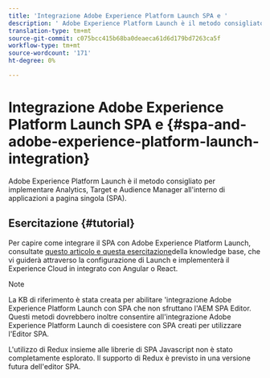 ```yaml
---
title: 'Integrazione Adobe Experience Platform Launch SPA e '
description: ' Adobe Experience Platform Launch è il metodo consigliato per implementare Analytics, Target e  Audience Manager in SPA.'
translation-type: tm+mt
source-git-commit: c075bcc415b68ba0deaeca61d6d179bd7263ca5f
workflow-type: tm+mt
source-wordcount: '171'
ht-degree: 0%

---
```



# Integrazione Adobe Experience Platform Launch SPA e  {#spa-and-adobe-experience-platform-launch-integration}

 Adobe Experience Platform Launch è il metodo consigliato per implementare Analytics, Target e  Audience Manager all&#39;interno di applicazioni a pagina singola (SPA).

## Esercitazione {#tutorial}

Per capire come integrare il SPA con  Adobe Experience Platform Launch, consultate [questo articolo e questa esercitazione](https://helpx.adobe.com/experience-manager/kt/integration/using/launch-reference-architecture-SPA-tutorial-implement.html)della knowledge base, che vi guiderà attraverso la configurazione di Launch e implementerà il Experience Cloud  in integrato con Angular o React.

>[!NOTE]
>
>La KB di riferimento è stata creata per abilitare &#39;integrazione Adobe Experience Platform Launch con SPA che non sfruttano l&#39;AEM SPA Editor. Questi metodi dovrebbero inoltre consentire all&#39;integrazione  Adobe Experience Platform Launch di coesistere con SPA creati per utilizzare l&#39;Editor SPA.
>
>L&#39;utilizzo di Redux insieme alle librerie di SPA Javascript non è stato completamente esplorato. Il supporto di Redux è previsto in una versione futura dell&#39;editor SPA.
